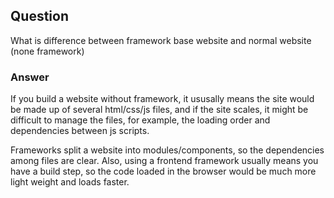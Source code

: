 ## Question

What is difference between framework base website and normal website (none
framework)

### Answer

If you build a website without framework, it ususally means the site would be made up of several html/css/js files, and if the site scales, it might be difficult to manage the files, for example, the loading order and dependencies between js scripts.

Frameworks split a website into modules/components, so the dependencies among files are clear. Also, using a frontend framework usually means you have a build step, so the code loaded in the browser would be much more light weight and loads faster.
